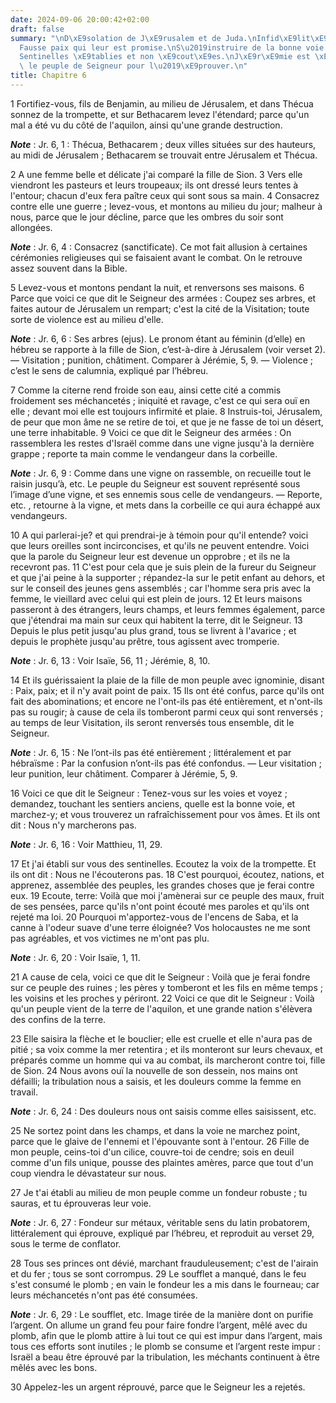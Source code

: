 ```yaml
---
date: 2024-09-06 20:00:42+02:00
draft: false
summary: "\nD\xE9solation de J\xE9rusalem et de Juda.\nInfid\xE9lit\xE9 des Juifs.\n\
  Fausse paix qui leur est promise.\nS\u2019instruire de la bonne voie ; et y marcher.\n\
  Sentinelles \xE9tablies et non \xE9cout\xE9es.\nJ\xE9r\xE9mie est \xE9tabli sur\
  \ le peuple de Seigneur pour l\u2019\xE9prouver.\n"
title: Chapitre 6
---
```





1 Fortifiez-vous, fils de Benjamin, au milieu de Jérusalem, et dans Thécua sonnez de la trompette, et sur Bethacarem levez l'étendard; parce qu'un mal a été vu du côté de l'aquilon, ainsi qu'une grande destruction.

***Note*** :  Jr. 6, 1 : Thécua, Bethacarem ; deux villes situées sur des hauteurs, au midi de Jérusalem ; Bethacarem se trouvait entre Jérusalem et Thécua.

2 A une femme belle et délicate j'ai comparé la fille de Sion. 3 Vers elle viendront les pasteurs et leurs troupeaux; ils ont dressé leurs tentes à l'entour; chacun d'eux fera paître ceux qui sont sous sa main. 4 Consacrez contre elle une guerre ; levez-vous, et montons au milieu du jour; malheur à nous, parce que le jour décline, parce que les ombres du soir sont allongées.

***Note*** :  Jr. 6, 4 : Consacrez (sanctificate). Ce mot fait allusion à certaines cérémonies religieuses qui se faisaient avant le combat. On le retrouve assez souvent dans la Bible.

5 Levez-vous et montons pendant la nuit, et renversons ses maisons. 6 Parce que voici ce que dit le Seigneur des armées : Coupez ses arbres, et faites autour de Jérusalem un rempart; c'est la cité de la Visitation; toute sorte de violence est au milieu d'elle.

***Note*** :  Jr. 6, 6 : Ses arbres (ejus). Le pronom étant au féminin (d’elle) en hébreu se rapporte à la fille de Sion, c’est-à-dire à Jérusalem (voir verset 2). ― Visitation ; punition, châtiment. Comparer à Jérémie, 5, 9. ― Violence ; c’est le sens de calumnia, expliqué par l’hébreu.

7 Comme la citerne rend froide son eau, ainsi cette cité a commis froidement ses méchancetés ; iniquité et ravage, c'est ce qui sera ouï en elle ; devant moi elle est toujours infirmité et plaie. 8 Instruis-toi, Jérusalem, de peur que mon âme ne se retire de toi, et que je ne fasse de toi un désert, une terre inhabitable. 9 Voici ce que dit le Seigneur des armées : On rassemblera les restes d'Israël comme dans une vigne jusqu'à la dernière grappe ; reporte ta main comme le vendangeur dans la corbeille.

***Note*** :  Jr. 6, 9 : Comme dans une vigne on rassemble, on recueille tout le raisin jusqu’à, etc. Le peuple du Seigneur est souvent représenté sous l’image d’une vigne, et ses ennemis sous celle de vendangeurs. ― Reporte, etc. , retourne à la vigne, et mets dans la corbeille ce qui aura échappé aux vendangeurs.


10 A qui parlerai-je? et qui prendrai-je à témoin pour qu'il entende? voici que leurs oreilles sont incirconcises, et qu'ils ne peuvent entendre. Voici que la parole du Seigneur leur est devenue un opprobre ; et ils ne la recevront pas. 11 C'est pour cela que je suis plein de la fureur du Seigneur et que j'ai peine à la supporter ; répandez-la sur le petit enfant au dehors, et sur le conseil des jeunes gens assemblés ; car l'homme sera pris avec la femme, le vieillard avec celui qui est plein de jours. 12 Et leurs maisons passeront à des étrangers, leurs champs, et leurs femmes également, parce que j'étendrai ma main sur ceux qui habitent la terre, dit le Seigneur. 13 Depuis le plus petit jusqu'au plus grand, tous se livrent à l'avarice ; et depuis le prophète jusqu'au prêtre, tous agissent avec tromperie.

***Note*** :  Jr. 6, 13 : Voir Isaïe, 56, 11 ; Jérémie, 8, 10.

14 Et ils guérissaient la plaie de la fille de mon peuple avec ignominie, disant : Paix, paix; et il n'y avait point de paix. 15 Ils ont été confus, parce qu'ils ont fait des abominations; et encore ne l'ont-ils pas été entièrement, et n'ont-ils pas su rougir; à cause de cela ils tomberont parmi ceux qui sont renversés ; au temps de leur Visitation, ils seront renversés tous ensemble, dit le Seigneur.

***Note*** :  Jr. 6, 15 : Ne l’ont-ils pas été entièrement ; littéralement et par hébraïsme : Par la confusion n’ont-ils pas été confondus. ― Leur visitation ; leur punition, leur châtiment. Comparer à Jérémie, 5, 9.


16 Voici ce que dit le Seigneur : Tenez-vous sur les voies et voyez ; demandez, touchant les sentiers anciens, quelle est la bonne voie, et marchez-y; et vous trouverez un rafraîchissement pour vos âmes. Et ils ont dit : Nous n'y marcherons pas.

***Note*** :  Jr. 6, 16 : Voir Matthieu, 11, 29.

17 Et j'ai établi sur vous des sentinelles. Ecoutez la voix de la trompette. Et ils ont dit : Nous ne l'écouterons pas. 18 C'est pourquoi, écoutez, nations, et apprenez, assemblée des peuples, les grandes choses que je ferai contre eux. 19 Ecoute, terre: Voilà que moi j'amènerai sur ce peuple des maux, fruit de ses pensées, parce qu'ils n'ont point écouté mes paroles et qu'ils ont rejeté ma loi. 20 Pourquoi m'apportez-vous de l'encens de Saba, et la canne à l'odeur suave d'une terre éloignée? Vos holocaustes ne me sont pas agréables, et vos victimes ne m'ont pas plu.

***Note*** :  Jr. 6, 20 : Voir Isaïe, 1, 11.

21 A cause de cela, voici ce que dit le Seigneur : Voilà que je ferai fondre sur ce peuple des ruines ; les pères y tomberont et les fils en même temps ; les voisins et les proches y périront. 22 Voici ce que dit le Seigneur : Voilà qu'un peuple vient de la terre de l'aquilon, et une grande nation s'élèvera des confins de la terre.


23 Elle saisira la flèche et le bouclier; elle est cruelle et elle n'aura pas de pitié ; sa voix comme la mer retentira ; et ils monteront sur leurs chevaux, et préparés comme un homme qui va au combat, ils marcheront contre toi, fille de Sion. 24 Nous avons ouï la nouvelle de son dessein, nos mains ont défailli; la tribulation nous a saisis, et les douleurs comme la femme en travail.

***Note*** :  Jr. 6, 24 : Des douleurs nous ont saisis comme elles saisissent, etc.

25 Ne sortez point dans les champs, et dans la voie ne marchez point, parce que le glaive de l'ennemi et l'épouvante sont à l'entour. 26 Fille de mon peuple, ceins-toi d'un cilice, couvre-toi de cendre; sois en deuil comme d'un fils unique, pousse des plaintes amères, parce que tout d'un coup viendra le dévastateur sur nous.


27 Je t'ai établi au milieu de mon peuple comme un fondeur robuste ; tu sauras, et tu éprouveras leur voie.

***Note*** :  Jr. 6, 27 : Fondeur sur métaux, véritable sens du latin probatorem, littéralement qui éprouve, expliqué par l’hébreu, et reproduit au verset 29, sous le terme de conflator.

28 Tous ses princes ont dévié, marchant frauduleusement; c'est de l'airain et du fer ; tous se sont corrompus. 29 Le soufflet a manqué, dans le feu s'est consumé le plomb ; en vain le fondeur les a mis dans le fourneau; car leurs méchancetés n'ont pas été consumées.

***Note*** :  Jr. 6, 29 : Le soufflet, etc. Image tirée de la manière dont on purifie l’argent. On allume un grand feu pour faire fondre l’argent, mêlé avec du plomb, afin que le plomb attire à lui tout ce qui est impur dans l’argent, mais tous ces efforts sont inutiles ; le plomb se consume et l’argent reste impur : Israël a beau être éprouvé par la tribulation, les méchants continuent à être mêlés avec les bons.

30 Appelez-les un argent réprouvé, parce que le Seigneur les a rejetés.

